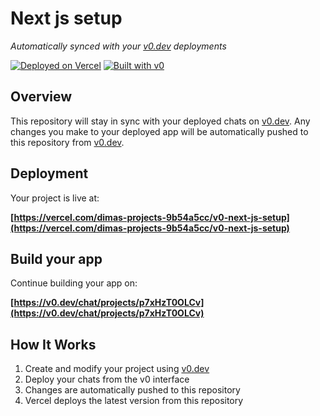 # Next js setup

*Automatically synced with your [v0.dev](https://v0.dev) deployments*

[![Deployed on Vercel](https://img.shields.io/badge/Deployed%20on-Vercel-black?style=for-the-badge&logo=vercel)](https://vercel.com/dimas-projects-9b54a5cc/v0-next-js-setup)
[![Built with v0](https://img.shields.io/badge/Built%20with-v0.dev-black?style=for-the-badge)](https://v0.dev/chat/projects/p7xHzT0OLCv)

## Overview

This repository will stay in sync with your deployed chats on [v0.dev](https://v0.dev).
Any changes you make to your deployed app will be automatically pushed to this repository from [v0.dev](https://v0.dev).

## Deployment

Your project is live at:

**[https://vercel.com/dimas-projects-9b54a5cc/v0-next-js-setup](https://vercel.com/dimas-projects-9b54a5cc/v0-next-js-setup)**

## Build your app

Continue building your app on:

**[https://v0.dev/chat/projects/p7xHzT0OLCv](https://v0.dev/chat/projects/p7xHzT0OLCv)**

## How It Works

1. Create and modify your project using [v0.dev](https://v0.dev)
2. Deploy your chats from the v0 interface
3. Changes are automatically pushed to this repository
4. Vercel deploys the latest version from this repository